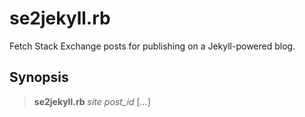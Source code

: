 # se2jekyll.rb

Fetch Stack Exchange posts for publishing on a Jekyll-powered blog.

## Synopsis

> **se2jekyll.rb** _site_ _post_id_ [_..._]



<!--  LocalWords:  jekyll rb LocalWords
 -->
